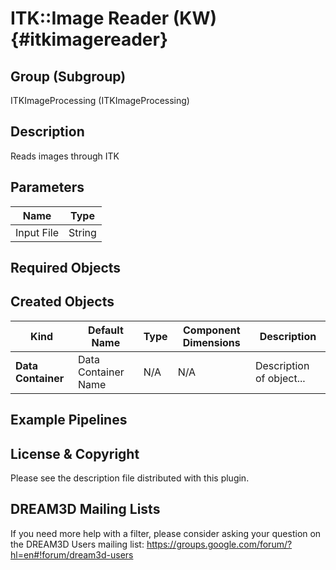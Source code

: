ITK::Image Reader (KW) {#itkimagereader}
=====

## Group (Subgroup) ##

ITKImageProcessing (ITKImageProcessing)

## Description ##

Reads images through ITK

## Parameters ##

| Name             | Type |
|------------------|------|
| Input File | String | Path to the input file to read. |

## Required Objects ##

## Created Objects ##

| Kind | Default Name | Type | Component Dimensions | Description |
|------|--------------|------|----------------------|-------------|
| **Data Container** | Data Container Name | N/A | N/A | Description of object... |

## Example Pipelines ##



## License & Copyright ##

Please see the description file distributed with this plugin.

## DREAM3D Mailing Lists ##

If you need more help with a filter, please consider asking your question on the DREAM3D Users mailing list:
https://groups.google.com/forum/?hl=en#!forum/dream3d-users
